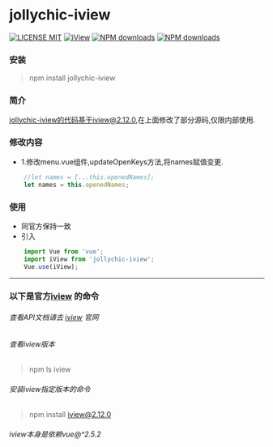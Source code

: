 # jollychic-iview

[![LICENSE MIT](https://img.shields.io/npm/l/express.svg)](https://www.npmjs.com/package/jollychic-iview)
[![iView](https://img.shields.io/npm/v/jollychic-iview.svg?style=flat-square)](https://www.npmjs.org/package/jollychic-iview)
[![NPM downloads](http://img.shields.io/npm/dm/jollychic-iview.svg?style=flat-square)](https://npmjs.org/package/jollychic-iview)
[![NPM downloads](https://img.shields.io/npm/dt/jollychic-iview.svg?style=flat-square)](https://npmjs.org/package/jollychic-iview)

### 安装
> npm install jollychic-iview

### 简介
jollychic-iview的代码基于iview@2.12.0,在上面修改了部分源码,仅限内部使用.

### 修改内容
- 1.修改menu.vue组件,updateOpenKeys方法,将names赋值变更.

``` javascript
	//let names = [...this.openedNames];
	let names = this.openedNames;
```

### 使用
- 同官方保持一致
- 引入

``` javascript
	import Vue from 'vue';
	import iView from 'jollychic-iview';
	Vue.use(iView);
```

------
### 以下是官方[iview](https://github.com/iview/iview) 的命令
###### 查看API文档请去 [iview](https://github.com/iview/iview) 官网 

###### 查看iview版本
> npm ls iview

###### 安装iview指定版本的命令
> npm install iview@2.12.0

###### iview本身是依赖vue@^2.5.2
